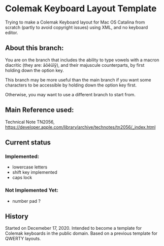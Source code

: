 # Colemak Keyboard Layout Template
 Trying to make a Colemak Keyboard layout for Mac OS Catalina from scratch (partly to avoid copyright issues) using XML, and no keyboard editor.

## About this branch:
You are on the branch that includes the ability to type vowels with a macron diacritic (they are: āōēūīȳ), and their majuscule counterparts, by first holding down the option key.

This branch may be more useful than the main branch if you want some characters to be accessible by holding down the option key first.

Otherwise, you may want to use a different branch to start from.


## Main Reference used:
Technical Note TN2056,
https://developer.apple.com/library/archive/technotes/tn2056/_index.html

## Current status
### Implemented:
- lowercase letters
- shift key implemented
- caps lock

### Not Implemented Yet:
- number pad ?


## History
Started on Decemeber 17, 2020. Intended to become a template for Colemak keyboards in the public domain. Based on a previous template for QWERTY layouts.
